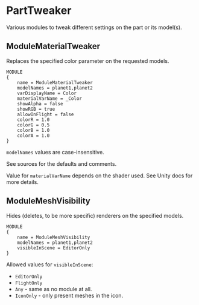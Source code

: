 # PartTweaker

Various modules to tweak different settings on the part or its model(s).

## ModuleMaterialTweaker

Replaces the specified color parameter on the requested models.

```
MODULE
{
	name = ModuleMaterialTweaker
	modelNames = planet1,planet2
	varDisplayName = Color
	materialVarName = _Color
	showAlpha = false
	showRGB = true
	allowInFlight = false
	colorR = 1.0
	colorG = 0.5
	colorB = 1.0
	colorA = 1.0
}
```
`modelNames` values are case-insensitive.

See sources for the defaults and comments.

Value for `materialVarName` depends on the shader used. See Unity docs for more details.

## ModuleMeshVisibility

Hides (deletes, to be more specific) renderers on the specified models.

```
MODULE
{
	name = ModuleMeshVisibility
	modelNames = planet1,planet2
	visibleInScene = EditorOnly
}
```

Allowed values for `visibleInScene`:
* `EditorOnly`
* `FlightOnly`
* `Any` - same as no module at all.
* `IconOnly` - only present meshes in the icon.
